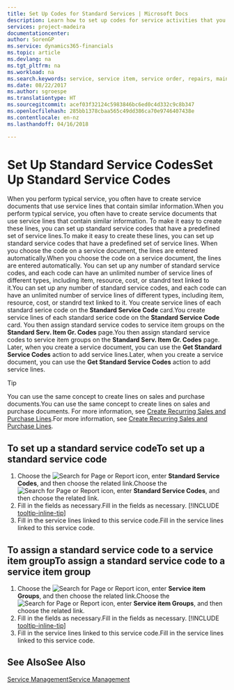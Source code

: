 ```yaml
---
title: Set Up Codes for Standard Services | Microsoft Docs
description: Learn how to set up codes for service activities that you often perform.
services: project-madeira
documentationcenter: 
author: SorenGP
ms.service: dynamics365-financials
ms.topic: article
ms.devlang: na
ms.tgt_pltfrm: na
ms.workload: na
ms.search.keywords: service, service item, service order, repairs, maintenance
ms.date: 08/22/2017
ms.author: sgroespe
ms.translationtype: HT
ms.sourcegitcommit: acef03f32124c5983846bc6ed0c4d332c9c8b347
ms.openlocfilehash: 285bb1378cbaa565c49dd386ca70e9746407438e
ms.contentlocale: en-nz
ms.lasthandoff: 04/16/2018

---
```


# <a name="set-up-standard-service-codes"></a><span data-ttu-id="b372b-103">Set Up Standard Service Codes</span><span class="sxs-lookup"><span data-stu-id="b372b-103">Set Up Standard Service Codes</span></span>
<span data-ttu-id="b372b-104">When you perform typical service, you often have to create service documents that use service lines that contain similar information.</span><span class="sxs-lookup"><span data-stu-id="b372b-104">When you perform typical service, you often have to create service documents that use service lines that contain similar information.</span></span> <span data-ttu-id="b372b-105">To make it easy to create these lines, you can set up standard service codes that have a predefined set of service lines.</span><span class="sxs-lookup"><span data-stu-id="b372b-105">To make it easy to create these lines, you can set up standard service codes that have a predefined set of service lines.</span></span> <span data-ttu-id="b372b-106">When you choose the code on a service document, the lines are entered automatically.</span><span class="sxs-lookup"><span data-stu-id="b372b-106">When you choose the code on a service document, the lines are entered automatically.</span></span> <span data-ttu-id="b372b-107">You can set up any number of standard service codes, and each code can have an unlimited number of service lines of different types, including item, resource, cost, or standrd text linked to it.</span><span class="sxs-lookup"><span data-stu-id="b372b-107">You can set up any number of standard service codes, and each code can have an unlimited number of service lines of different types, including item, resource, cost, or standrd text linked to it.</span></span> <span data-ttu-id="b372b-108">You create service lines of each standard serice code on the **Standard Service Code** card.</span><span class="sxs-lookup"><span data-stu-id="b372b-108">You create service lines of each standard serice code on the **Standard Service Code** card.</span></span> <span data-ttu-id="b372b-109">You then assign standard service codes to service item groups on the **Standard Serv. Item Gr. Codes** page.</span><span class="sxs-lookup"><span data-stu-id="b372b-109">You then assign standard service codes to service item groups on the **Standard Serv. Item Gr. Codes** page.</span></span> <span data-ttu-id="b372b-110">Later, when you create a service document, you can use the **Get Standard Service Codes** action to add service lines.</span><span class="sxs-lookup"><span data-stu-id="b372b-110">Later, when you create a service document, you can use the **Get Standard Service Codes** action to add service lines.</span></span>  
  
> [!Tip]
>  <span data-ttu-id="b372b-111">You can use the same concept to create lines on sales and purchase documents.</span><span class="sxs-lookup"><span data-stu-id="b372b-111">You can use the same concept to create lines on sales and purchase documents.</span></span> <span data-ttu-id="b372b-112">For more information, see [Create Recurring Sales and Purchase Lines](sales-how-work-standard-lines.md).</span><span class="sxs-lookup"><span data-stu-id="b372b-112">For more information, see [Create Recurring Sales and Purchase Lines](sales-how-work-standard-lines.md).</span></span>    
  
## <a name="to-set-up-a-standard-service-code"></a><span data-ttu-id="b372b-113">To set up a standard service code</span><span class="sxs-lookup"><span data-stu-id="b372b-113">To set up a standard service code</span></span>    
1. <span data-ttu-id="b372b-114">Choose the ![Search for Page or Report](media/ui-search/search_small.png "Search for Page or Report icon") icon, enter **Standard Service Codes**, and then choose the related link.</span><span class="sxs-lookup"><span data-stu-id="b372b-114">Choose the ![Search for Page or Report](media/ui-search/search_small.png "Search for Page or Report icon") icon, enter **Standard Service Codes**, and then choose the related link.</span></span>  
2. <span data-ttu-id="b372b-115">Fill in the fields as necessary.</span><span class="sxs-lookup"><span data-stu-id="b372b-115">Fill in the fields as necessary.</span></span> [!INCLUDE [tooltip-inline-tip](includes/tooltip-inline-tip_md.md)]  
3. <span data-ttu-id="b372b-116">Fill in the service lines linked to this service code.</span><span class="sxs-lookup"><span data-stu-id="b372b-116">Fill in the service lines linked to this service code.</span></span>  

## <a name="to-assign-a-standard-service-code-to-a-service-item-group"></a><span data-ttu-id="b372b-117">To assign a standard service code to a service item group</span><span class="sxs-lookup"><span data-stu-id="b372b-117">To assign a standard service code to a service item group</span></span>
1. <span data-ttu-id="b372b-118">Choose the ![Search for Page or Report](media/ui-search/search_small.png "Search for Page or Report icon") icon, enter **Service item Groups**, and then choose the related link.</span><span class="sxs-lookup"><span data-stu-id="b372b-118">Choose the ![Search for Page or Report](media/ui-search/search_small.png "Search for Page or Report icon") icon, enter **Service item Groups**, and then choose the related link.</span></span>  
2. <span data-ttu-id="b372b-119">Fill in the fields as necessary.</span><span class="sxs-lookup"><span data-stu-id="b372b-119">Fill in the fields as necessary.</span></span> [!INCLUDE [tooltip-inline-tip](includes/tooltip-inline-tip_md.md)]
3. <span data-ttu-id="b372b-120">Fill in the service lines linked to this service code.</span><span class="sxs-lookup"><span data-stu-id="b372b-120">Fill in the service lines linked to this service code.</span></span>  

## <a name="see-also"></a><span data-ttu-id="b372b-121">See Also</span><span class="sxs-lookup"><span data-stu-id="b372b-121">See Also</span></span>
[<span data-ttu-id="b372b-122">Service Management</span><span class="sxs-lookup"><span data-stu-id="b372b-122">Service Management</span></span>](service-service.md)
